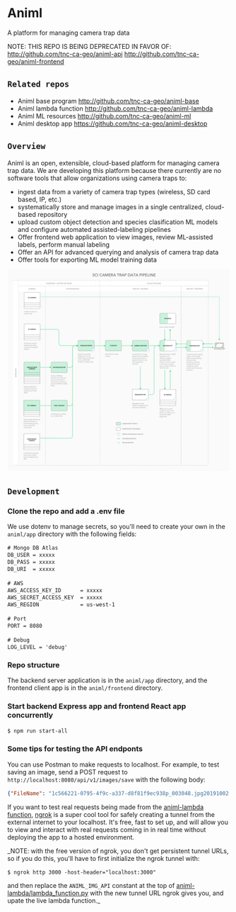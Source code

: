 # Animl
A platform for managing camera trap data

NOTE: THIS REPO IS BEING DEPRECATED IN FAVOR OF:
http://github.com/tnc-ca-geo/animl-api
http://github.com/tnc-ca-geo/animl-frontend

## `Related repos`

- Animl base program      http://github.com/tnc-ca-geo/animl-base
- Animl lambda function   http://github.com/tnc-ca-geo/animl-lambda
- Animl ML resources      http://github.com/tnc-ca-geo/animl-ml
- Animl desktop app       https://github.com/tnc-ca-geo/animl-desktop

## `Overview`

Animl is an open, extensible, cloud-based platform for managing camera trap data.
We are developing this platform because there currently are no software tools that allow 
organizations using camera traps to:

- ingest data from a variety of camera trap types (wireless, SD card based, IP, etc.)
- systematically store and manage images in a single centralized, cloud-based repository
- upload custom object detection and species clasification ML models and configure 
automated assisted-labeling pipelines
- Offer frontend web application to view images, review ML-assisted labels, 
perform manual labeling
- Offer an API for advanced querying and analysis of camera trap data
- Offer tools for exporting ML model training data

![dataflow diagram](/assets/camera-trap-data-pipeline.jpg)

## `Development`

### Clone the repo and add a .env file
We use dotenv to manage secrets, so you'll need to create your own in the ```animl/app``` directory with the following fields:

```
# Mongo DB Atlas
DB_USER = xxxxx
DB_PASS = xxxxx
DB_URI  = xxxxx

# AWS
AWS_ACCESS_KEY_ID      = xxxxx
AWS_SECRET_ACCESS_KEY  = xxxxx
AWS_REGION             = us-west-1

# Port
PORT = 8080

# Debug 
LOG_LEVEL = 'debug'
```

### Repo structure
The backend server application is in the ```animl/app``` directory, and the frontend client app is in the ```animl/frontend``` directory.

### Start backend Express app and frontend React app concurrently

```sh
$ npm run start-all
```

### Some tips for testing the API endponts
You can use Postman to make requests to localhost. For example, to test saving an image, send a POST request to ```http://localhost:8080/api/v1/images/save``` with the following body: 

```json
{"FileName": "1c566221-0795-4f9c-a337-d8f81f9ec938p_003048.jpg20191002.jpg", "MIMEType": "image/jpeg", "Make": "BuckEyeCam", "Model": "X7D", "DateTimeOriginal": "2019:10:02 08:39:49", "SerialNumber": "X01002E7", "ImageWidth": 1280, "ImageHeight": 960, "Megapixels": 1.2, "text_1": "-122.228118", "text_2": "37.406889", "Path": "p_003048.jpg20191002.jpg"}
```

If you want to test real requests being made from the [animl-lambda function](http://github.com/tnc-ca-geo/animl-lambda), [ngrok](https://ngrok.com/) is a super cool tool for safely creating a tunnel from the external internet to your localhost. It's free, fast to set up, and will allow you to view and interact with real requests coming in in real time without deploying the app to a hosted environment. 

_NOTE: with the free version of ngrok, you don't get persistent tunnel URLs, so if you do this, you'll have to first initialize the ngrok tunnel with:

```
$ ngrok http 3000 -host-header="localhost:3000"
```

and then replace the ```ANIML_IMG_API``` constant at the top of [animl-lambda/lambda_function.py](https://github.com/tnc-ca-geo/animl-lambda/blob/master/lambda_function.py) with the new tunnel URL ngrok gives you, and upate the live lambda function._

